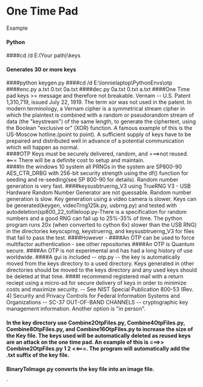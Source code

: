 One Time Pad
============
Example
#### Python
####cd /d E:\(Your path)\keys
#### Generates 30 or more keys
####python keygen.py
####cd /d E:\lonnielaptop\PythonEnvs\otp
####enc.py a.txt 0.txt 0a.txt
####dec.py 0a.txt 0.txt a.txt
####One Time pad keys >= message and therefore not breakable.   Vernam -- U.S. Patent 1,310,719, issued July 22, 1919.  The term xor was not used in the patent.  In modern terminology, a Vernam cipher is a symmetrical stream cipher in which the plaintext is combined with a random or pseudorandom stream of data (the "keystream") of the same length, to generate the ciphertext, using the Boolean "exclusive or" (XOR) function.  A famous example of this is the US-Moscow hotline.(point to point).  A sufficient supply of keys have to be prepaired and distributed well in advance of a potential communication which will happen as normal.  
####OTP Keys must be securely delivered, random, and ===>not reused.<===   There will be a definite cost to setup and maintain.  
####In the windows 10 system all PRNGs in the system are SP800-90 AES_CTR_DRBG with 256-bit security strength using the df() function for seeding and re-seeding(see SP 800-90 for details). Random number generation is very fast.
####keysusbtruerng_V3 using TrueRNG V3 - USB Hardware Random Number Generator are not guessable. Random number generation is slow. Key generation using a video camera is slower. Keys can be generated(keygen, videoTrng125k.py, usbrng.py) and tested with autodeletion(sp800_22_tofileloop.py-There is a specification for random numbers and a good RNG can fail up to 25%-35% of time. The python program runs 20x (when converted to cython 6x) slower than the USB RNG) in the directories keyscsprng, keystruerng, and keysusbtruerng_V3 for files that fail to pass the test.
####However -
####An OTP can be used to force multifactor authentication - see other repositories
####An OTP is Quantum secure.
####An OTP is not experimental and has had a long history of use worldwide.
####A gui is included -- otp.py -- the key is automatically moved from the keys directory to a used directory.  Keys generated in other directories should be moved to the keys directory and any used keys should be deleted at that time.
####I recommend registered mail with a return reciept using a micro-sd for secure delivery of keys in order to minimize costs and maximize security. -- See NIST Special Publication 800-53 (Rev. 4) Security and Privacy Controls for Federal Information Systems and Organizations -- SC-37 OUT-OF-BAND CHANNELS -- cryptographic key management information.  Another option is "in person".
####  In the key directory use Combine2OtpFiles.py, Combine4OtpFiles.py, Combine8OtpFiles.py, and Combine16OtpFiles.py to increase the size of the Key file.  The keys used will be automatically deleted as reused keys are an attack on the one time pad.  An example of this is ===>> Combine2OtpFiles.py 1 2 <<===.  The program will automatically add the .txt suffix of the key file. 
#### BinaryToImage.py converts the key file into an image file.  






`
